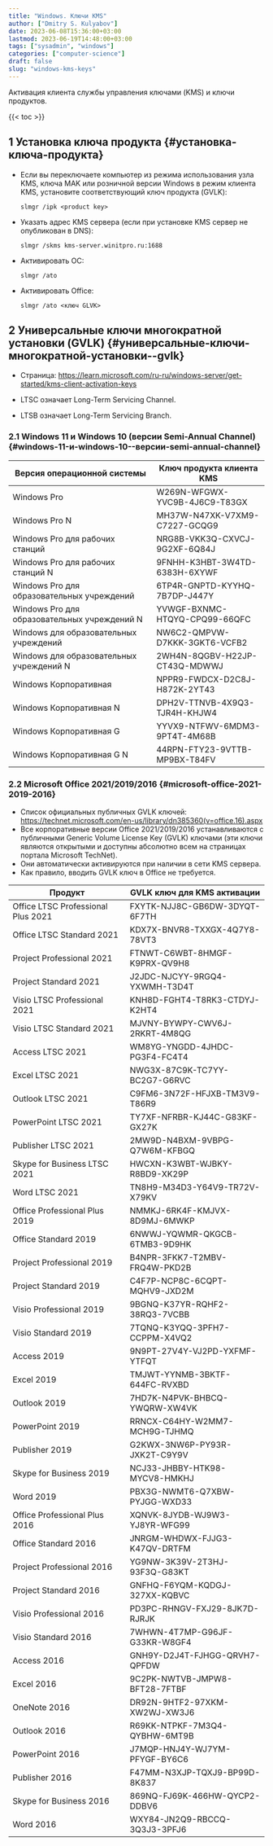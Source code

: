 ```yaml
---
title: "Windows. Ключи KMS"
author: ["Dmitry S. Kulyabov"]
date: 2023-06-08T15:36:00+03:00
lastmod: 2023-06-19T14:48:00+03:00
tags: ["sysadmin", "windows"]
categories: ["computer-science"]
draft: false
slug: "windows-kms-keys"
---
```


Активация клиента службы управления ключами (KMS) и ключи продуктов.

<!--more-->

{{< toc >}}


## <span class="section-num">1</span> Установка ключа продукта {#установка-ключа-продукта}

-   Если вы переключаете компьютер из режима использования узла KMS, ключа MAK или розничной версии Windows в режим клиента KMS, установите соответствующий ключ продукта (GVLK):
    ```shell
    slmgr /ipk <product key>
    ```
-   Указать адрес KMS сервера (если при установке KMS сервер не опубликован в DNS):
    ```shell
    slmgr /skms kms-server.winitpro.ru:1688
    ```
-   Активировать ОС:
    ```shell
    slmgr /ato
    ```
-   Активировать Office:
    ```shell
    slmgr /ato <ключ GLVK>
    ```


## <span class="section-num">2</span> Универсальные ключи многократной установки (GVLK) {#универсальные-ключи-многократной-установки--gvlk}

-   Страница: <https://learn.microsoft.com/ru-ru/windows-server/get-started/kms-client-activation-keys>

-   LTSC означает Long-Term Servicing Channel.
-   LTSB означает Long-Term Servicing Branch.


### <span class="section-num">2.1</span> Windows 11 и Windows 10 (версии Semi-Annual Channel) {#windows-11-и-windows-10--версии-semi-annual-channel}

| Версия операционной системы                  | Ключ продукта клиента KMS     |
|----------------------------------------------|-------------------------------|
| Windows Pro                                  | W269N-WFGWX-YVC9B-4J6C9-T83GX |
| Windows Pro N                                | MH37W-N47XK-V7XM9-C7227-GCQG9 |
| Windows Pro для рабочих станций              | NRG8B-VKK3Q-CXVCJ-9G2XF-6Q84J |
| Windows Pro для рабочих станций N            | 9FNHH-K3HBT-3W4TD-6383H-6XYWF |
| Windows Pro для образовательных учреждений   | 6TP4R-GNPTD-KYYHQ-7B7DP-J447Y |
| Windows Pro для образовательных учреждений N | YVWGF-BXNMC-HTQYQ-CPQ99-66QFC |
| Windows для образовательных учреждений       | NW6C2-QMPVW-D7KKK-3GKT6-VCFB2 |
| Windows для образовательных учреждений N     | 2WH4N-8QGBV-H22JP-CT43Q-MDWWJ |
| Windows Корпоративная                        | NPPR9-FWDCX-D2C8J-H872K-2YT43 |
| Windows Корпоративная N                      | DPH2V-TTNVB-4X9Q3-TJR4H-KHJW4 |
| Windows Корпоративная G                      | YYVX9-NTFWV-6MDM3-9PT4T-4M68B |
| Windows Корпоративная G N                    | 44RPN-FTY23-9VTTB-MP9BX-T84FV |


### <span class="section-num">2.2</span> Microsoft Office 2021/2019/2016 {#microsoft-office-2021-2019-2016}

-   Список официальных публичных GVLK ключей: <https://technet.microsoft.com/en-us/library/dn385360(v=office.16).aspx>
-   Все корпоративные версии Office 2021/2019/2016 устанавливаются с публичными Generic Volume License Key (GVLK) ключами (эти ключи являются открытыми и доступны абсолютно всем на страницах портала Microsoft TechNet).
-   Они автоматически активируются при наличии в сети KMS сервера.
-   Как правило, вводить GVLK ключ в Office не требуется.

| Продукт                            | GVLK ключ для KMS активации   |
|------------------------------------|-------------------------------|
| Office LTSC Professional Plus 2021 | FXYTK-NJJ8C-GB6DW-3DYQT-6F7TH |
| Office LTSC Standard 2021          | KDX7X-BNVR8-TXXGX-4Q7Y8-78VT3 |
| Project Professional 2021          | FTNWT-C6WBT-8HMGF-K9PRX-QV9H8 |
| Project Standard 2021              | J2JDC-NJCYY-9RGQ4-YXWMH-T3D4T |
| Visio LTSC Professional 2021       | KNH8D-FGHT4-T8RK3-CTDYJ-K2HT4 |
| Visio LTSC Standard 2021           | MJVNY-BYWPY-CWV6J-2RKRT-4M8QG |
| Access LTSC 2021                   | WM8YG-YNGDD-4JHDC-PG3F4-FC4T4 |
| Excel LTSC 2021                    | NWG3X-87C9K-TC7YY-BC2G7-G6RVC |
| Outlook LTSC 2021                  | C9FM6-3N72F-HFJXB-TM3V9-T86R9 |
| PowerPoint LTSC 2021               | TY7XF-NFRBR-KJ44C-G83KF-GX27K |
| Publisher LTSC 2021                | 2MW9D-N4BXM-9VBPG-Q7W6M-KFBGQ |
| Skype for Business LTSC 2021       | HWCXN-K3WBT-WJBKY-R8BD9-XK29P |
| Word LTSC 2021                     | TN8H9-M34D3-Y64V9-TR72V-X79KV |
| Office Professional Plus 2019      | NMMKJ-6RK4F-KMJVX-8D9MJ-6MWKP |
| Office Standard 2019               | 6NWWJ-YQWMR-QKGCB-6TMB3-9D9HK |
| Project Professional 2019          | B4NPR-3FKK7-T2MBV-FRQ4W-PKD2B |
| Project Standard 2019              | C4F7P-NCP8C-6CQPT-MQHV9-JXD2M |
| Visio Professional 2019            | 9BGNQ-K37YR-RQHF2-38RQ3-7VCBB |
| Visio Standard 2019                | 7TQNQ-K3YQQ-3PFH7-CCPPM-X4VQ2 |
| Access 2019                        | 9N9PT-27V4Y-VJ2PD-YXFMF-YTFQT |
| Excel 2019                         | TMJWT-YYNMB-3BKTF-644FC-RVXBD |
| Outlook 2019                       | 7HD7K-N4PVK-BHBCQ-YWQRW-XW4VK |
| PowerPoint 2019                    | RRNCX-C64HY-W2MM7-MCH9G-TJHMQ |
| Publisher 2019                     | G2KWX-3NW6P-PY93R-JXK2T-C9Y9V |
| Skype for Business 2019            | NCJ33-JHBBY-HTK98-MYCV8-HMKHJ |
| Word 2019                          | PBX3G-NWMT6-Q7XBW-PYJGG-WXD33 |
| Office Professional Plus 2016      | XQNVK-8JYDB-WJ9W3-YJ8YR-WFG99 |
| Office Standard 2016               | JNRGM-WHDWX-FJJG3-K47QV-DRTFM |
| Project Professional 2016          | YG9NW-3K39V-2T3HJ-93F3Q-G83KT |
| Project Standard 2016              | GNFHQ-F6YQM-KQDGJ-327XX-KQBVC |
| Visio Professional 2016            | PD3PC-RHNGV-FXJ29-8JK7D-RJRJK |
| Visio Standard 2016                | 7WHWN-4T7MP-G96JF-G33KR-W8GF4 |
| Access 2016                        | GNH9Y-D2J4T-FJHGG-QRVH7-QPFDW |
| Excel 2016                         | 9C2PK-NWTVB-JMPW8-BFT28-7FTBF |
| OneNote 2016                       | DR92N-9HTF2-97XKM-XW2WJ-XW3J6 |
| Outlook 2016                       | R69KK-NTPKF-7M3Q4-QYBHW-6MT9B |
| PowerPoint 2016                    | J7MQP-HNJ4Y-WJ7YM-PFYGF-BY6C6 |
| Publisher 2016                     | F47MM-N3XJP-TQXJ9-BP99D-8K837 |
| Skype for Business 2016            | 869NQ-FJ69K-466HW-QYCP2-DDBV6 |
| Word 2016                          | WXY84-JN2Q9-RBCCQ-3Q3J3-3PFJ6 |
